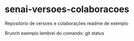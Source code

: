 # senai-versoes-colaboracoes
Repositório de versoes e colaborações
readme de exemplo

Brunch exemplo
lembrei do comando: git status

